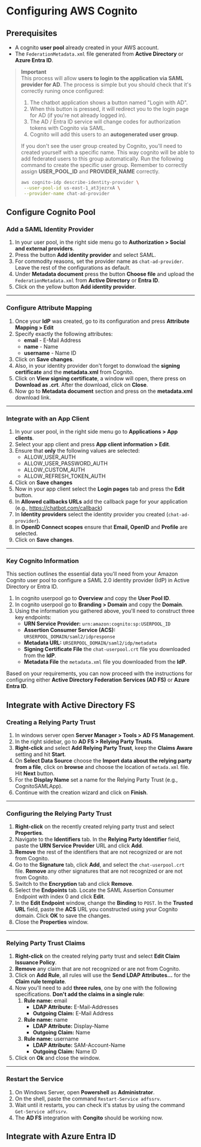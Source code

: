 # Configuring AWS Cognito

## Prerequisites

- A cognito **user pool** already created in your AWS account.
- The `FederationMetadata.xml` file generated from **Active Directory** or **Azure Entra ID**.

> **Important**  
> This process will allow **users to login to the application via SAML provider for AD**. The process is simple but you should check that it's correctly runing once configured:
>
> 1. The chatbot application shows a button named "Login with AD".
> 2. When this button is pressed, it will redirect you to the login page for AD (if you're not already logged in).
> 3. The AD / Entra ID service will change codes for authorization tokens with Cognito via SAML.
> 4. Cognito will add this users to an **autogenerated user group**.
>
>
> If you don't see the user group created by Cognito, you'll need to created yourself with a specific name. This way cognito will be able to add federated users to this group automatically.
> Run the following command to create the specific user group. Remember to correctly assign **USER_POOL_ID** and **PROVIDER_NAME** correctly.
>
> ```bash
> aws cognito-idp describe-identity-provider \
>  --user-pool-id us-east-1_at3jezrxA \
>  --provider-name chat-ad-provider
> ```

## Configure Cognito Pool

### Add a SAML Identity Provider

1. In your user pool, in the right side menu go to **Authorization > Social and external providers**.
2. Press the button **Add identity provider** and select SAML.
3. For commodity reasons, set the provider name as `chat-ad-provider`. Leave the rest of the configurations as default.
4. Under **Metadata document** press the button **Choose file** and upload the `FederationMetadata.xml` from **Active Directory** or **Entra ID**.
5. Click on the yellow button **Add identity provider**.

---

### Configure Attribute Mapping

1. Once your **IdP** was created, go to its configuration and press **Attribute Mapping > Edit**
2. Specify exactly the following attributes:
   - **email** - E-Mail Address
   - **name** - Name
   - **username** - Name ID
3. Click on **Save changes**.
4. Also, in your identity provider don't forget to donwload the **signing certificate** and the **metadata.xml** from Cognito.
5. Click on **View signing certificate**, a window will open, there press on **Download as .crt**. After the download, click on **Close**.
6. Now go to **Metadata document** section and press on the **metadata.xml** download link.

---

### Integrate with an App Client

1. In your user pool, in the right side menu go to **Applications > App clients**.
2. Select your app client and press **App client information > Edit**.
3. Ensure that **only** the following values are selected:
   - ALLOW_USER_AUTH
   - ALLOW_USER_PASSWORD_AUTH
   - ALLOW_CUSTOM_AUTH
   - ALLOW_REFRESH_TOKEN_AUTH
4. Click on **Save changes**
5. Now in your app client select the **Login pages** tab and press the **Edit** button.
6. In **Allowed callbacks URLs** add the callback page for your application (e.g., <https://chatbot.com/callback>)
7. In **Identity providers** select the identity provider you created (`chat-ad-provider`).
8. In **OpenID Connect scopes** ensure that **Email, OpenID** and **Profile** are selected.
9. Click on **Save changes**.

---

### Key Cognito Information

This section outlines the essential data you'll need from your Amazon Cognito user pool to configure a SAML 2.0 identity provider (IdP) in Active Directory or Entra ID.

1. In cognito userpool go to **Overview** and copy the **User Pool ID**.
2. In cognito userpool go to **Branding > Domain** and copy the **Domain**.
3. Using the information you gathered above, you'll need to construct three key endpoints:
   - **URN Service Provider:** `urn:amazon:cognito:sp:USERPOOL_ID`
   - **Assertion Consumer Service (ACS):** `URSERPOOL_DOMAIN/saml2/idpresponse`
   - **Metadata URL:** `URSERPOOL_DOMAIN/saml2/idp/metadata`
   - **Signing Certificate File** the `chat-userpool.crt` file you downloaded from the **IdP**.
   - **Metadata File** the `metadata.xml` file you downloaded from the **IdP**.

Based on your requirements, you can now proceed with the instructions for configuring either **Active Directory Federation Services (AD FS)** or **Azure Entra ID**.

## Integrate with Active Directory FS

### Creating a Relying Party Trust

1. In windows server open **Server Manager > Tools > AD FS Management**.
2. In the right sidebar, go to **AD FS > Relying Party Trusts**.
3. **Right-click** and select **Add Relying Party Trust**, keep the **Claims Aware** setting and hit **Start**.
4. On **Select Data Source** choose the **Import data about the relying party from a file**, click on **browse** and choose the location of `metada.xml` file. Hit **Next** button.
5. For the **Display Name** set a name for the Relying Party Trust (e.g., CognitoSAMLApp).
6. Continue with the creation wizard and click on **Finish**.

---

### Configuring the Relying Party Trust

1. **Right-click** on the recently created relying party trust and select **Properties**.
2. Navigate to the **Identifiers** tab. In the **Relying Party Identifier** field, paste the **URN Service Provider** URL and click **Add**.
3. **Remove** the rest of the identifiers that are not recognized or are not from Cognito.
4. Go to the **Signature** tab, click **Add**, and select the `chat-userpool.crt` file. **Remove** any other signatures that are not recognized or are not from Cognito.
5. Switch to the **Encryption** tab and click **Remove**.
6. Select the **Endpoints** tab. Locate the SAML Assertion Consumer Endpoint with index 0 and click **Edit**.
7. In the **Edit Endpoint** window, change the **Binding** to `POST`. In the **Trusted URL** field, paste the **ACS** URL you constructed using your Cognito domain. Click **OK** to save the changes.
8. Close the **Properties** window.

---

### Relying Party Trust Claims

1. **Right-click** on the created relying party trust and select **Edit Claim Issuance Policy**.
2. **Remove** any claim that are not recognized or are not from Cognito.
3. Click on **Add Rule**, all rules will use the **Send LDAP Attributes...** for the **Claim rule template**.
4. Now you'll need to add **three rules**, one by one with the following specifications. **Don't add the claims in a single rule**:
   1. **Rule name:** email
      - **LDAP Attribute:** E-Mail-Addresses
      - **Outgoing Claim:** E-Mail Address
   2. **Rule name:** name
      - **LDAP Attribute:** Display-Name
      - **Outgoing Claim:** Name
   3. **Rule name:** username
      - **LDAP Attribute:** SAM-Account-Name
      - **Outgoing Claim:** Name ID
5. Click on **Ok** and close the window.

---

### Restart the Service

1. On Windows Server, open **Powershell** as **Administrator**.
2. On the shell, paste the command `Restart-Service adfssrv`.
3. Wait until it restarts, you can check it's status by using the command `Get-Service adfssrv`.
4. The **AD FS** integration with **Congito** should be working now.

## Integrate with Azure Entra ID
